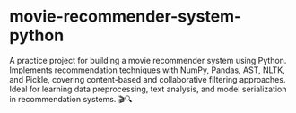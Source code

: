 # movie-recommender-system-python
A practice project for building a movie recommender system using Python. Implements recommendation techniques with NumPy, Pandas, AST, NLTK, and Pickle, covering content-based and collaborative filtering approaches. Ideal for learning data preprocessing, text analysis, and model serialization in recommendation systems. 🎬🔍
